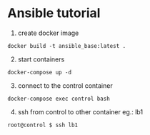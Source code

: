 # Ansible tutorial

1. create docker image
```
docker build -t ansible_base:latest .
```
2. start containers
```
docker-compose up -d
```
3. connect to the control container
```
docker-compose exec control bash
```
4. ssh from control to other container eg.: lb1
```
root@control $ ssh lb1   
```
